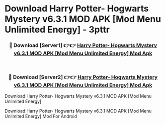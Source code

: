 # Download Harry Potter- Hogwarts Mystery v6.3.1 MOD APK [Mod Menu Unlimited Energy] - 3pttr


<div align="center">
<h3>🔴 Download [Server1] 👉👉 <a href="https://apk-comot.site?title=Harry_Potter-_Hogwarts_Mystery_v6.3.1_MOD_APK_[Mod_Menu_Unlimited_Energy]">Harry Potter- Hogwarts Mystery v6.3.1 MOD APK [Mod Menu Unlimited Energy] Mod Apk</a></h3><br>
<h3>🔴 Download [Server2] 👉👉 <a href="https://apk-comot.site?title=Harry_Potter-_Hogwarts_Mystery_v6.3.1_MOD_APK_[Mod_Menu_Unlimited_Energy]">Harry Potter- Hogwarts Mystery v6.3.1 MOD APK [Mod Menu Unlimited Energy] Mod Apk</a></h3>
</div>



Download Harry Potter- Hogwarts Mystery v6.3.1 MOD APK [Mod Menu Unlimited Energy] 

Download Harry Potter- Hogwarts Mystery v6.3.1 MOD APK [Mod Menu Unlimited Energy] Mod For Android